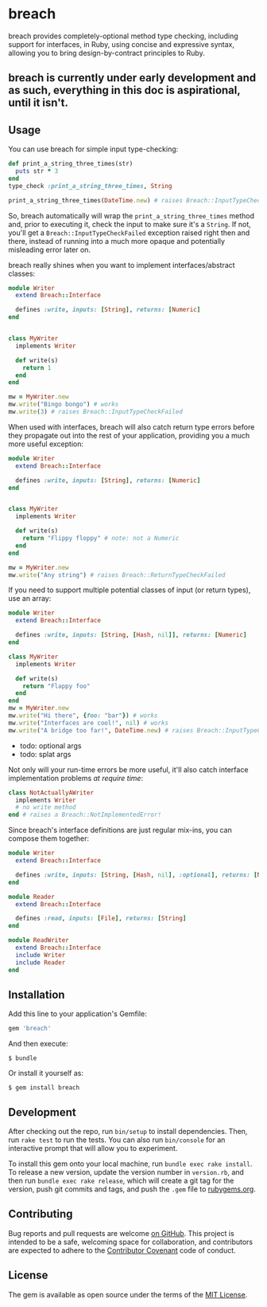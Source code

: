 # breach

breach provides completely-optional method type checking, including support for interfaces, in Ruby, using concise and expressive syntax, allowing you to bring design-by-contract principles to Ruby.

## breach is currently under early development and as such, everything in this doc is aspirational, until it isn't.

## Usage

You can use breach for simple input type-checking:

```ruby
def print_a_string_three_times(str)
  puts str * 3
end
type_check :print_a_string_three_times, String

print_a_string_three_times(DateTime.new) # raises Breach::InputTypeCheckFailed
```

So, breach automatically will wrap the `print_a_string_three_times` method and, prior to executing it, check the input to make sure it's a `String`. If not, you'll get a `Breach::InputTypeCheckFailed` exception raised right then and there, instead of running into a much more opaque and potentially misleading error later on.

breach really shines when you want to implement interfaces/abstract classes:

```ruby
module Writer
  extend Breach::Interface

  defines :write, inputs: [String], returns: [Numeric]
end


class MyWriter
  implements Writer

  def write(s)
    return 1
  end
end

mw = MyWriter.new
mw.write("Bingo bongo") # works
mw.write(3) # raises Breach::InputTypeCheckFailed
```

When used with interfaces, breach will also catch return type errors before they propagate out into the rest of your application, providing you a much more useful exception:

```ruby
module Writer
  extend Breach::Interface

  defines :write, inputs: [String], returns: [Numeric]
end


class MyWriter
  implements Writer

  def write(s)
    return "Flippy floppy" # note: not a Numeric
  end
end

mw = MyWriter.new
mw.write("Any string") # raises Breach::ReturnTypeCheckFailed
```

If you need to support multiple potential classes of input (or return types), use an array:

```ruby
module Writer
  extend Breach::Interface

  defines :write, inputs: [String, [Hash, nil]], returns: [Numeric]
end

class MyWriter
  implements Writer

  def write(s)
    return "Flappy foo"
  end
end
mw = MyWriter.new
mw.write("Hi there", {foo: "bar"}) # works
mw.write("Interfaces are cool!", nil) # works
mw.write("A bridge too far!", DateTime.new) # raises Breach::InputTypeCheckFailed
```

* todo: optional args
* todo: splat args


Not only will your run-time errors be more useful, it'll also catch interface implementation problems *at require time*:

```ruby
class NotActuallyAWriter
  implements Writer
  # no write method
end # raises a Breach::NotImplementedError!
```

Since breach's interface definitions are just regular mix-ins, you can compose them together:

```ruby
module Writer
  extend Breach::Interface

  defines :write, inputs: [String, [Hash, nil], :optional], returns: [Numberable]
end

module Reader
  extend Breach::Interface

  defines :read, inputs: [File], returns: [String]
end

module ReadWriter
  extend Breach::Interface
  include Writer
  include Reader
end
```

## Installation

Add this line to your application's Gemfile:

```ruby
gem 'breach'
```

And then execute:

    $ bundle

Or install it yourself as:

    $ gem install breach

## Development

After checking out the repo, run `bin/setup` to install dependencies. Then, run `rake test` to run the tests. You can also run `bin/console` for an interactive prompt that will allow you to experiment.

To install this gem onto your local machine, run `bundle exec rake install`. To release a new version, update the version number in `version.rb`, and then run `bundle exec rake release`, which will create a git tag for the version, push git commits and tags, and push the `.gem` file to [rubygems.org](https://rubygems.org).

## Contributing

Bug reports and pull requests are welcome [on GitHub](http://github.com/markbates/breach). This project is intended to be a safe, welcoming space for collaboration, and contributors are expected to adhere to the [Contributor Covenant](http://contributor-covenant.org) code of conduct.

## License

The gem is available as open source under the terms of the [MIT License](http://opensource.org/licenses/MIT).
